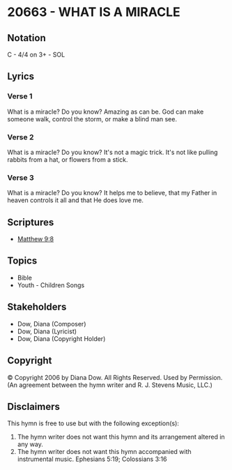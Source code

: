 # 20663 - WHAT IS A MIRACLE

## Notation

C - 4/4 on 3+ - SOL

## Lyrics

### Verse 1

What is a miracle? Do you know? Amazing as can be. God can make someone walk, control the storm, or make a blind man see.

### Verse 2

What is a miracle? Do you know? It's not a magic trick. It's not like pulling rabbits from a hat, or flowers from a stick.

### Verse 3

What is a miracle? Do you know? It helps me to believe, that my Father in heaven controls it all and that He does love me.


## Scriptures

- [Matthew 9:8](https://www.biblegateway.com/passage/?search=Matthew%209%3A8)

## Topics

- Bible
- Youth - Children Songs

## Stakeholders

- Dow, Diana (Composer)
- Dow, Diana (Lyricist)
- Dow, Diana (Copyright Holder)

## Copyright

© Copyright 2006 by Diana Dow. All Rights Reserved. Used by Permission.
(An agreement between the hymn writer and R. J. Stevens Music, LLC.)

## Disclaimers

This hymn is free to use but with the following exception(s):
1. The hymn writer does not want this hymn and its arrangement altered in any way.
2. The hymn writer does not want this hymn accompanied with instrumental music.
Ephesians 5:19; Colossians 3:16

